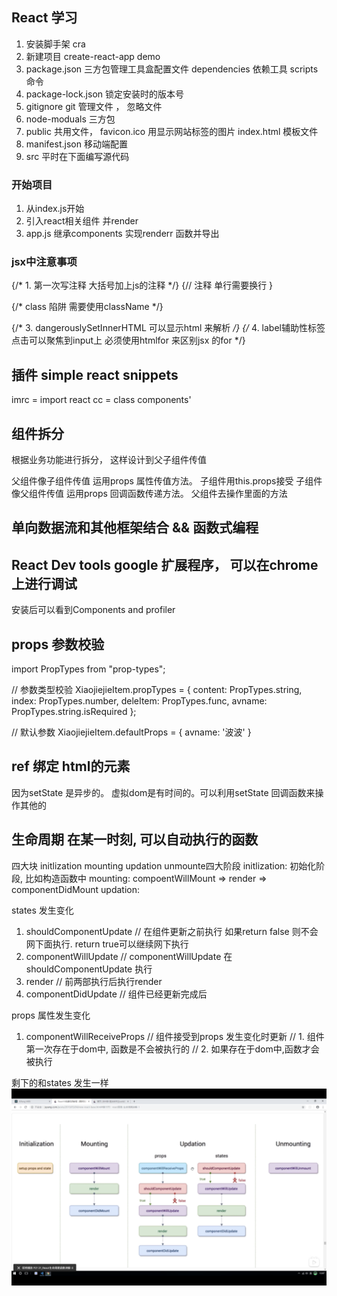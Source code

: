 ## React 学习

1. 安装脚手架 cra
2. 新建项目 create-react-app demo
3. package.json 三方包管理工具盒配置文件  dependencies 依赖工具 scripts 命令 
4. package-lock.json 锁定安装时的版本号
5. gitignore git 管理文件 ， 忽略文件
6. node-moduals 三方包
7. public 共用文件， favicon.ico 用显示网站标签的图片 index.html 模板文件
8. manifest.json 移动端配置
9. src 平时在下面编写源代码


### 开始项目
1. 从index.js开始
2. 引入react相关组件 并render
3. app.js 继承components 实现renderr 函数并导出


### jsx中注意事项
{/* 1. 第一次写注释 大括号加上js的注释 */}
 {// 注释 单行需要换行
 } 

 {/* class 陷阱 需要使用className */}

 {/* 3. dangerouslySetInnerHTML 可以显示html 来解析 */}
 {/* 4. label辅助性标签 点击可以聚焦到input上 必须使用htmlfor 来区别jsx 的for */}


 ## 插件 simple react snippets
 imrc = import react
 cc  = class components'


 ## 组件拆分 
 根据业务功能进行拆分， 这样设计到父子组件传值

 父组件像子组件传值 运用props 属性传值方法。 子组件用this.props接受
 子组件像父组件传值 运用props 回调函数传递方法。 父组件去操作里面的方法


 ## 单向数据流和其他框架结合 && 函数式编程


 ## React Dev tools google 扩展程序， 可以在chrome 上进行调试
安装后可以看到Components and profiler


## props 参数校验

import PropTypes from "prop-types";

// 参数类型校验
XiaojiejieItem.propTypes = {
    content: PropTypes.string,
    index: PropTypes.number,
    deleItem: PropTypes.func,
    avname: PropTypes.string.isRequired
};

// 默认参数
XiaojiejieItem.defaultProps = {
  avname: '波波'
}


## ref 绑定 html的元素 

因为setState 是异步的。 虚拟dom是有时间的。可以利用setState 回调函数来操作其他的


## 生命周期  在某一时刻, 可以自动执行的函数
四大块  initlization  mounting updation unmounte四大阶段
initlization: 初始化阶段, 比如构造函数中
mounting: compoentWillMount => render => componentDidMount
updation: 


states 发生变化
1. shouldComponentUpdate // 在组件更新之前执行 如果return false 则不会网下面执行. return true可以继续网下执行
2. componentWillUpdate // componentWillUpdate 在 shouldComponentUpdate 执行 
3. render // 前两部执行后执行render
4. componentDidUpdate // 组件已经更新完成后

props 属性发生变化
1. componentWillReceiveProps // 组件接受到props 发生变化时更新
  // 1. 组件第一次存在于dom中, 函数是不会被执行的
    // 2. 如果存在于dom中,函数才会被执行

剩下的和states 发生一样
![生命周期](https://github.com/TimberTang/React-learning/blob/main/demo01/lifecycle.png)


